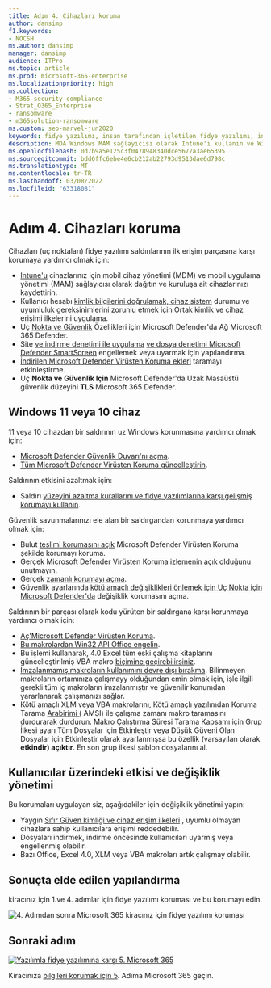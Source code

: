 ```yaml
---
title: Adım 4. Cihazları koruma
author: dansimp
f1.keywords:
- NOCSH
ms.author: dansimp
manager: dansimp
audience: ITPro
ms.topic: article
ms.prod: microsoft-365-enterprise
ms.localizationpriority: high
ms.collection:
- M365-security-compliance
- Strat_O365_Enterprise
- ransomware
- m365solution-ransomware
ms.custom: seo-marvel-jun2020
keywords: fidye yazılımı, insan tarafından işletilen fidye yazılımı, insan tarafından işletilen fidye yazılımı, HumOR, extortion saldırısı, fidye yazılımı saldırı, şifreleme, cryptovirology, sıfır güven
description: MDA Windows MAM sağlayıcısı olarak Intune'i kullanın ve Windows 10 kaynaklarınızı fidye yazılımlarına karşı korumak için Microsoft 365 özelliklerini kullanın.
ms.openlocfilehash: 0d7b9a5e125c3f0478948340dce5677a3ae65395
ms.sourcegitcommit: bdd6ffc6ebe4e6cb212ab22793d9513dae6d798c
ms.translationtype: MT
ms.contentlocale: tr-TR
ms.lasthandoff: 03/08/2022
ms.locfileid: "63318081"
---
```

# <a name="step-4-protect-devices"></a>Adım 4. Cihazları koruma

Cihazları (uç noktaları) fidye yazılımı saldırılarının ilk erişim parçasına karşı korumaya yardımcı olmak için:

- [Intune'u](/mem/intune/fundamentals/what-is-intune) cihazlarınız için mobil cihaz yönetimi (MDM) ve mobil uygulama yönetimi (MAM) sağlayıcısı olarak dağıtın ve kuruluşa ait cihazlarınızı kaydettirin.
- Kullanıcı hesabı [kimlik bilgilerini doğrulamak, cihaz sistem](/microsoft-365/security/office-365-security/identity-access-policies) durumu ve uyumluluk gereksinimlerini zorunlu etmek için Ortak kimlik ve cihaz erişimi ilkelerini uygulama.
- Uç [Nokta ve Güvenlik](/microsoft-365/security/defender-endpoint/network-protection) Özellikleri için Microsoft Defender'da Ağ Microsoft 365 Defender.
- Site [ve indirme denetimi ile uygulama](/windows/security/threat-protection/microsoft-defender-smartscreen/microsoft-defender-smartscreen-available-settings) [ve dosya denetimi Microsoft Defender SmartScreen](/windows/security/threat-protection/microsoft-defender-smartscreen/microsoft-defender-smartscreen-available-settings) engellemek veya uyarmak için yapılandırma.
- [İndirilen Microsoft Defender Virüsten Koruma ekleri](/microsoft-365/security/defender-endpoint/configure-advanced-scan-types-microsoft-defender-antivirus) taramayı etkinleştirme.
- Uç **Nokta ve Güvenlik Için** Microsoft Defender'da Uzak Masaüstü güvenlik düzeyini **TLS** Microsoft 365 Defender.

## <a name="windows-11-or-10-devices"></a>Windows 11 veya 10 cihaz

11 veya 10 cihazdan bir saldırının uz Windows korunmasına yardımcı olmak için:

- [Microsoft Defender Güvenlik Duvarı'nı açma](https://support.microsoft.com/windows/turn-microsoft-defender-firewall-on-or-off-ec0844f7-aebd-0583-67fe-601ecf5d774f).
- [Tüm Microsoft Defender Virüsten Koruma güncelleştirin](/microsoft-365/security/defender-endpoint/manage-updates-baselines-microsoft-defender-antivirus).

Saldırının etkisini azaltmak için:

- Saldırı [yüzeyini azaltma kurallarını ve fidye yazılımlarına karşı gelişmiş korumayı kullanın](/microsoft-365/security/defender-endpoint/attack-surface-reduction-rules-reference#use-advanced-protection-against-ransomware).

Güvenlik savunmalarınızı ele alan bir saldırgandan korunmaya yardımcı olmak için:

- Bulut [teslimi korumasını açık](/microsoft-365/security/defender-endpoint/enable-cloud-protection-microsoft-defender-antivirus) Microsoft Defender Virüsten Koruma şekilde korumayı koruma.
- Gerçek Microsoft Defender Virüsten Koruma [izlemenin açık olduğunu](/microsoft-365/security/defender-endpoint/configure-real-time-protection-microsoft-defender-antivirus) unutmayın.
- Gerçek [zamanlı korumayı açma](/microsoft-365/security/defender-endpoint/configure-real-time-protection-microsoft-defender-antivirus).
- Güvenlik ayarlarında [kötü amaçlı değişiklikleri önlemek için Uç Nokta için Microsoft Defender'da](/microsoft-365/security/defender-endpoint/prevent-changes-to-security-settings-with-tamper-protection) değişiklik korumasını açma.

Saldırının bir parçası olarak kodu yürüten bir saldırgana karşı korunmaya yardımcı olmak için:

- [Aç'Microsoft Defender Virüsten Koruma](/mem/intune/user-help/turn-on-defender-windows).
- [Bu makrolardan Win32 API Office engelin](/microsoft-365/security/defender-endpoint/attack-surface-reduction-rules#block-win32-api-calls-from-office-macros).
- Bu işlemi kullanarak, 4.0 Excel tüm eski çalışma kitaplarını güncelleştirilmiş VBA makro [biçimine geçirebilirsiniz](https://www.microsoft.com/microsoft-365/blog/2010/02/16/migrating-excel-4-macros-to-vba/).
- [Imzalanmamış makroların kullanımını devre dışı bırakma](https://support.microsoft.com/topic/enable-or-disable-macros-in-office-files-12b036fd-d140-4e74-b45e-16fed1a7e5c6). Bilinmeyen makroların ortamınıza çalışmayy olduğundan emin olmak için, [](/deployoffice/security/designate-trusted-locations-for-files-in-office) işle ilgili gerekli tüm iç makroların imzalanmıştır ve güvenilir konumdan yararlanarak çalışmanızı sağlar.
- Kötü amaçlı XLM veya VBA makrolarını, Kötü amaçlı yazılımdan Koruma Tarama [Arabirimi (](https://www.microsoft.com/security/blog/2021/03/03/xlm-amsi-new-runtime-defense-against-excel-4-0-macro-malware/) AMSI) ile çalışma zamanı makro taramasını durdurarak durdurun. Makro Çalıştırma Süresi Tarama Kapsamı için Grup İlkesi ayarı Tüm Dosyalar için Etkinleştir veya Düşük  Güveni Olan Dosyalar için Etkinleştir olarak ayarlanmışsa bu özellik (varsayılan olarak **etkindir) açıktır**. En son grup ilkesi şablon dosyalarını al.

## <a name="impact-on-users-and-change-management"></a>Kullanıcılar üzerindeki etkisi ve değişiklik yönetimi

Bu korumaları uygulayan siz, aşağıdakiler için değişiklik yönetimi yapın:

- Yaygın [Sıfır Güven kimliği ve cihaz erişim ilkeleri](/microsoft-365/security/office-365-security/identity-access-policies) , uyumlu olmayan cihazlara sahip kullanıcılara erişimi reddedebilir.
- Dosyaları indirmek, indirme öncesinde kullanıcıları uyarmış veya engellenmiş olabilir.
- Bazı Office, Excel 4.0, XLM veya VBA makroları artık çalışmay olabilir.

## <a name="resulting-configuration"></a>Sonuçta elde edilen yapılandırma

kiracınız için 1.ve 4. adımlar için fidye yazılımı koruması ve bu korumayı edin.

![4. Adımdan sonra Microsoft 365 kiracınız için fidye yazılımı koruması](../media/ransomware-protection-microsoft-365/ransomware-protection-microsoft-365-architecture-step4.png)

## <a name="next-step"></a>Sonraki adım

[![Yazılımla fidye yazılımına karşı 5. Microsoft 365](../media/ransomware-protection-microsoft-365/ransomware-protection-microsoft-365-step5.png)](ransomware-protection-microsoft-365-information.md)

Kiracınıza [bilgileri korumak için 5](ransomware-protection-microsoft-365-information.md). Adıma Microsoft 365 geçin. 
